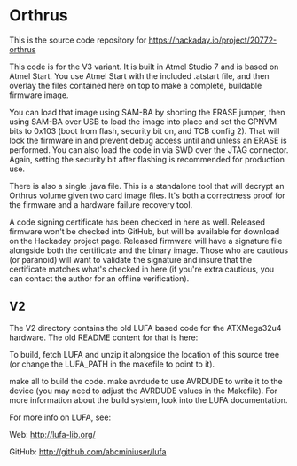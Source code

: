 Orthrus
=======

This is the source code repository for https://hackaday.io/project/20772-orthrus

This code is for the V3 variant. It is built in Atmel Studio 7 and is based on
Atmel Start. You use Atmel Start with the included .atstart file, and then overlay
the files contained here on top to make a complete, buildable firmware image.

You can load that image using SAM-BA by shorting the ERASE jumper, then using
SAM-BA over USB to load the image into place and set the GPNVM bits to 0x103 (boot
from flash, security bit on, and TCB config 2). That will lock the firmware in and
prevent debug access until and unless an ERASE is performed. You can also load the
code in via SWD over the JTAG connector. Again, setting the security bit after flashing
is recommended for production use.

There is also a single .java file. This is a standalone tool that will decrypt an Orthrus
volume given two card image files. It's both a correctness proof for the firmware and
a hardware failure recovery tool.

A code signing certificate has been checked in here as well. Released firmware won't
be checked into GitHub, but will be available for download on the Hackaday project page.
Released firmware will have a signature file alongside both the certificate and the
binary image. Those who are cautious (or paranoid) will want to validate the signature
and insure that the certificate matches what's checked in here (if you're extra cautious,
you can contact the author for an offline verification).

V2
--

The V2 directory contains the old LUFA based code for the ATXMega32u4 hardware. The
old README content for that is here:

To build, fetch LUFA and unzip it alongside the location of this source tree
(or change the LUFA_PATH in the makefile to point to it).

make all to build the code.
make avrdude to use AVRDUDE to write it to the device (you may need to adjust
the AVRDUDE values in the Makefile). For more information about the build
system, look into the LUFA documentation.

For more info on LUFA, see:

Web:    http://lufa-lib.org/

GitHub: http://github.com/abcminiuser/lufa


